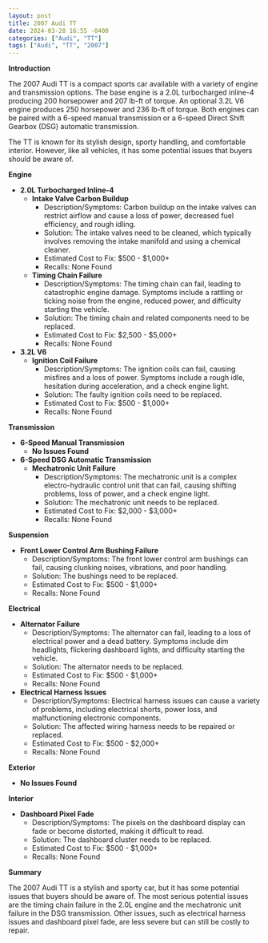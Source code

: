 ```yaml
---
layout: post
title: 2007 Audi TT
date: 2024-03-28 16:55 -0400
categories: ["Audi", "TT"]
tags: ["Audi", "TT", "2007"]
---
```

**Introduction**

The 2007 Audi TT is a compact sports car available with a variety of engine and transmission options. The base engine is a 2.0L turbocharged inline-4 producing 200 horsepower and 207 lb-ft of torque. An optional 3.2L V6 engine produces 250 horsepower and 236 lb-ft of torque. Both engines can be paired with a 6-speed manual transmission or a 6-speed Direct Shift Gearbox (DSG) automatic transmission.

The TT is known for its stylish design, sporty handling, and comfortable interior. However, like all vehicles, it has some potential issues that buyers should be aware of.

**Engine**

* **2.0L Turbocharged Inline-4**
    * **Intake Valve Carbon Buildup**
        * Description/Symptoms: Carbon buildup on the intake valves can restrict airflow and cause a loss of power, decreased fuel efficiency, and rough idling.
        * Solution: The intake valves need to be cleaned, which typically involves removing the intake manifold and using a chemical cleaner.
        * Estimated Cost to Fix: $500 - $1,000+
        * Recalls: None Found
    * **Timing Chain Failure**
        * Description/Symptoms: The timing chain can fail, leading to catastrophic engine damage. Symptoms include a rattling or ticking noise from the engine, reduced power, and difficulty starting the vehicle.
        * Solution: The timing chain and related components need to be replaced.
        * Estimated Cost to Fix: $2,500 - $5,000+
        * Recalls: None Found
* **3.2L V6**
    * **Ignition Coil Failure**
        * Description/Symptoms: The ignition coils can fail, causing misfires and a loss of power. Symptoms include a rough idle, hesitation during acceleration, and a check engine light.
        * Solution: The faulty ignition coils need to be replaced.
        * Estimated Cost to Fix: $500 - $1,000+
        * Recalls: None Found

**Transmission**

* **6-Speed Manual Transmission**
    * **No Issues Found**
* **6-Speed DSG Automatic Transmission**
    * **Mechatronic Unit Failure**
        * Description/Symptoms: The mechatronic unit is a complex electro-hydraulic control unit that can fail, causing shifting problems, loss of power, and a check engine light.
        * Solution: The mechatronic unit needs to be replaced.
        * Estimated Cost to Fix: $2,000 - $3,000+
        * Recalls: None Found

**Suspension**

* **Front Lower Control Arm Bushing Failure**
    * Description/Symptoms: The front lower control arm bushings can fail, causing clunking noises, vibrations, and poor handling.
    * Solution: The bushings need to be replaced.
    * Estimated Cost to Fix: $500 - $1,000+
    * Recalls: None Found

**Electrical**

* **Alternator Failure**
    * Description/Symptoms: The alternator can fail, leading to a loss of electrical power and a dead battery. Symptoms include dim headlights, flickering dashboard lights, and difficulty starting the vehicle.
    * Solution: The alternator needs to be replaced.
    * Estimated Cost to Fix: $500 - $1,000+
    * Recalls: None Found
* **Electrical Harness Issues**
    * Description/Symptoms: Electrical harness issues can cause a variety of problems, including electrical shorts, power loss, and malfunctioning electronic components.
    * Solution: The affected wiring harness needs to be repaired or replaced.
    * Estimated Cost to Fix: $500 - $2,000+
    * Recalls: None Found

**Exterior**

* **No Issues Found**

**Interior**

* **Dashboard Pixel Fade**
    * Description/Symptoms: The pixels on the dashboard display can fade or become distorted, making it difficult to read.
    * Solution: The dashboard cluster needs to be replaced.
    * Estimated Cost to Fix: $500 - $1,000+
    * Recalls: None Found

**Summary**

The 2007 Audi TT is a stylish and sporty car, but it has some potential issues that buyers should be aware of. The most serious potential issues are the timing chain failure in the 2.0L engine and the mechatronic unit failure in the DSG transmission. Other issues, such as electrical harness issues and dashboard pixel fade, are less severe but can still be costly to repair.
